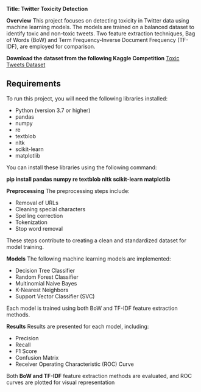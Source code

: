 **Title: Twitter Toxicity Detection**

**Overview**
This project focuses on detecting toxicity in Twitter data using machine learning models. The models are trained on a balanced dataset to identify toxic and non-toxic tweets. Two feature extraction techniques, Bag of Words (BoW) and Term Frequency-Inverse Document Frequency (TF-IDF), are employed for comparison.

**Download the dataset from the following Kaggle Competition**
[Toxic Tweets Dataset](https://www.kaggle.com/datasets/ashwiniyer176/toxic-tweets-dataset)


## Requirements

To run this project, you will need the following libraries installed:

- Python (version 3.7 or higher)
- pandas
- numpy
- re
- textblob
- nltk
- scikit-learn
- matplotlib

You can install these libraries using the following command:

**pip install pandas numpy re textblob nltk scikit-learn matplotlib**


**Preprocessing**
The preprocessing steps include:

- Removal of URLs
- Cleaning special characters 
- Spelling correction
- Tokenization
- Stop word removal

These steps contribute to creating a clean and standardized dataset for model training.

**Models**
The following machine learning models are implemented:

- Decision Tree Classifier
- Random Forest Classifier
- Multinomial Naive Bayes
- K-Nearest Neighbors
- Support Vector Classifier (SVC)

Each model is trained using both BoW and TF-IDF feature extraction methods.

**Results**
Results are presented for each model, including:

- Precision
- Recall
- F1 Score
- Confusion Matrix
- Receiver Operating Characteristic (ROC) Curve

Both **BoW and TF-IDF** feature extraction methods are evaluated, and ROC curves are plotted for visual representation
